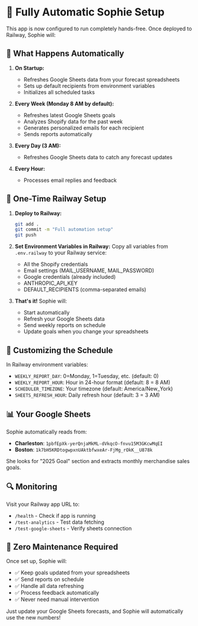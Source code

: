# 🚀 Fully Automatic Sophie Setup

This app is now configured to run completely hands-free. Once deployed to Railway, Sophie will:

## 🤖 What Happens Automatically

1. **On Startup:**
   - Refreshes Google Sheets data from your forecast spreadsheets
   - Sets up default recipients from environment variables
   - Initializes all scheduled tasks

2. **Every Week (Monday 8 AM by default):**
   - Refreshes latest Google Sheets goals
   - Analyzes Shopify data for the past week
   - Generates personalized emails for each recipient
   - Sends reports automatically

3. **Every Day (3 AM):**
   - Refreshes Google Sheets data to catch any forecast updates

4. **Every Hour:**
   - Processes email replies and feedback

## 🔧 One-Time Railway Setup

1. **Deploy to Railway:**
   ```bash
   git add .
   git commit -m "Full automation setup"
   git push
   ```

2. **Set Environment Variables in Railway:**
   Copy all variables from `.env.railway` to your Railway service:
   - All the Shopify credentials
   - Email settings (MAIL_USERNAME, MAIL_PASSWORD)
   - Google credentials (already included)
   - ANTHROPIC_API_KEY
   - DEFAULT_RECIPIENTS (comma-separated emails)

3. **That's it!** Sophie will:
   - Start automatically
   - Refresh your Google Sheets data
   - Send weekly reports on schedule
   - Update goals when you change your spreadsheets

## 📅 Customizing the Schedule

In Railway environment variables:
- `WEEKLY_REPORT_DAY`: 0=Monday, 1=Tuesday, etc. (default: 0)
- `WEEKLY_REPORT_HOUR`: Hour in 24-hour format (default: 8 = 8 AM)
- `SCHEDULER_TIMEZONE`: Your timezone (default: America/New_York)
- `SHEETS_REFRESH_HOUR`: Daily refresh hour (default: 3 = 3 AM)

## 📊 Your Google Sheets

Sophie automatically reads from:
- **Charleston**: `1pbfEpXk-yerQnjaMkML-dVkqcO-fnvu15M3GKcwMqEI`
- **Boston**: `1k7bH5KRDtogwpxnUAktbfwxeAr-FjMg_rOkK__U878k`

She looks for "2025 Goal" section and extracts monthly merchandise sales goals.

## 🔍 Monitoring

Visit your Railway app URL to:
- `/health` - Check if app is running
- `/test-analytics` - Test data fetching
- `/test-google-sheets` - Verify sheets connection

## 🎯 Zero Maintenance Required

Once set up, Sophie will:
- ✅ Keep goals updated from your spreadsheets
- ✅ Send reports on schedule
- ✅ Handle all data refreshing
- ✅ Process feedback automatically
- ✅ Never need manual intervention

Just update your Google Sheets forecasts, and Sophie will automatically use the new numbers!